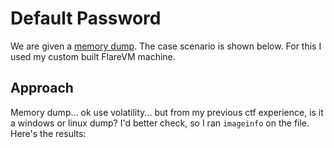 # Default Password

We are given a [memory dump](). The case scenario is shown below. For this I used my custom built FlareVM machine.


## Approach

Memory dump... ok use volatility... but from my previous ctf experience, is it a windows or linux dump? I'd better check, so I ran `imageinfo` on the file. Here's the results:

```

```
